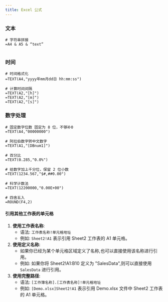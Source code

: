 ```yaml
---
title: Excel 公式
---
```


### 文本

```
# 字符串拼接
=A4 & A5 & “text”


```



### 时间

```
# 时间格式化
=TEXT(A4,"yyyy年mm月dd日 hh:mm:ss")

# 计算时间间隔
=TEXT(A2,"[h]")
=TEXT(A2,"[m]")
=TEXT(A2,"[s]")
```



### 数字处理

```
# 固定数字位数 固定为 8 位，不够补0
=TEXT(A4,"00000000")

# 阿拉伯数字转中文数字 
=TEXT(A1,"[DBnum1]") 

# 百分比
=TEXT(0.285,"0.0%")   

# 给数字加上千分位，保留 2 位小数
=TEXT(1234.567,"$#,##0.00")

# 科学计数法
=TEXT(12200000,"0.00E+00")

# 四舍五入
=ROUND(F4,2)
```

#### 引用其他工作表的单元格

1. **使用工作表名称**:
   - 语法: `工作表名称!单元格地址`
   - 例如: `Sheet2!A1` 表示引用 Sheet2 工作表的 A1 单元格。
2. **使用定义名称**:
   - 如果你已经为某个单元格区域定义了名称,也可以直接使用该名称进行引用。
   - 例如: 如果你将 Sheet2!A1:B10 定义为 "SalesData",则可以直接使用 `SalesData` 进行引用。
3. **使用完整路径**:
   - 语法: `[工作簿名称].[工作表名称]!单元格地址`
   - 例如: `[Demo.xlsx]Sheet2!A1` 表示引用 Demo.xlsx 文件中 Sheet2 工作表的 A1 单元格。
